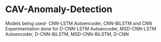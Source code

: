 # CAV-Anomaly-Detection
Models being used- CNN-LSTM Autoencoder, CNN-BiLSTM and CNN
Experimentation done for D-CNN-LSTM Autoencoder, MSD-CNN-LSTM Autoencoder, D-CNN-BiLSTM, MSD-CNN-BiLSTM, D-CNN
